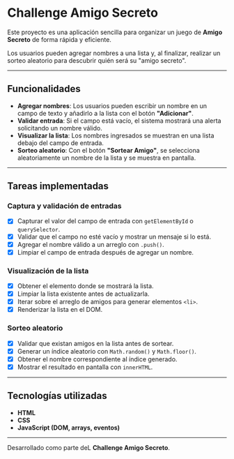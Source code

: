 # Challenge Amigo Secreto 

Este proyecto es una aplicación sencilla para organizar un juego de **Amigo Secreto** de forma rápida y eficiente.

Los usuarios pueden agregar nombres a una lista y, al finalizar, realizar un sorteo aleatorio para descubrir quién será su "amigo secreto".

---

## Funcionalidades

- **Agregar nombres**: Los usuarios pueden escribir un nombre en un campo de texto y añadirlo a la lista con el botón **"Adicionar"**.  
- **Validar entrada**: Si el campo está vacío, el sistema mostrará una alerta solicitando un nombre válido.  
- **Visualizar la lista**: Los nombres ingresados se muestran en una lista debajo del campo de entrada.  
- **Sorteo aleatorio**: Con el botón **"Sortear Amigo"**, se selecciona aleatoriamente un nombre de la lista y se muestra en pantalla.  

---

## Tareas implementadas

### Captura y validación de entradas
- [x] Capturar el valor del campo de entrada con `getElementById` o `querySelector`.  
- [x] Validar que el campo no esté vacío y mostrar un mensaje si lo está.  
- [x] Agregar el nombre válido a un arreglo con `.push()`.  
- [x] Limpiar el campo de entrada después de agregar un nombre.  

### Visualización de la lista
- [x] Obtener el elemento donde se mostrará la lista.  
- [x] Limpiar la lista existente antes de actualizarla.  
- [x] Iterar sobre el arreglo de amigos para generar elementos `<li>`.  
- [x] Renderizar la lista en el DOM.  

### Sorteo aleatorio
- [x] Validar que existan amigos en la lista antes de sortear.  
- [x] Generar un índice aleatorio con `Math.random()` y `Math.floor()`.  
- [x] Obtener el nombre correspondiente al índice generado.  
- [x] Mostrar el resultado en pantalla con `innerHTML`.  

---

## Tecnologías utilizadas
- **HTML**  
- **CSS**  
- **JavaScript (DOM, arrays, eventos)**  

---

Desarrollado como parte deL **Challenge Amigo Secreto**.  